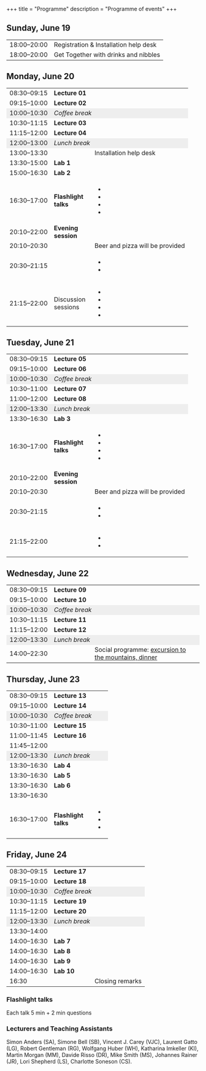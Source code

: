 +++
title = "Programme"
description = "Programme of events"
+++

<div class="row">
<div class="col-sm-offset-1 col-sm-10">
				
<h2>Sunday, June 19</h2>
<table class="programme">
<tbody>
<tr>
<td width="100ex">18:00–20:00</td>
<td>Registration &amp; Installation help desk</td>
</tr>
<tr>
<td>18:00–20:00</td>
<td>Get Together with drinks and nibbles</td>
</tr>
</tbody>
</table>
<h2>Monday, June 20</h2>
<table class="programme" width="850px">
<tbody>
<tr>
<td width="100ex">08:30–09:15</td>
<td width="90ex"><strong>Lecture 01</strong></td>
<td></td>
</tr>
<tr>
<td>09:15–10:00</td>
<td><strong>Lecture 02</strong></td>
<td></td>
</tr>
<tr bgcolor="#eeeeee">
<td>10:00–10:30</td>
<td colspan="2"><em>Coffee break</em></td>
</tr>
<tr>
<td>10:30–11:15</td>
<td><strong>Lecture 03</strong></td>
<td></td>
</tr>
<tr>
<td>11:15–12:00</td>
<td><strong>Lecture 04</strong></td>
<td></td>
</tr>
<tr bgcolor="#eeeeee">
<td>12:00–13:00</td>
<td colspan="2"><em>Lunch break</em></td>
</tr>
<tr>
<td>13:00–13:30</td>
<td>&nbsp;</td>
<td>Installation help desk</td>
</tr>
<tr>
<td>13:30–15:00</td>
<td><strong>Lab 1</strong></td>
<td></td>
</tr>
<tr>
<td>15:00–16:30</td>
<td><strong>Lab 2</strong></td>
<td></td>
</tr>
<tr>
<td>16:30–17:00</td>
<td><strong>Flashlight talks</strong></td>
<td>
<ul>
<li></li>
<li></li>
<li></li>
<li></li>
</ul>
</td>
</tr>
<tr>
<td>20:10–22:00</td>
<td><strong>Evening session</strong></td>
<td>&nbsp;</td>
</tr>
<tr>
<td>20:10–20:30</td>
<td>&nbsp;</td>
<td>Beer and pizza will be provided</td>
</tr>
<tr>
<td>20:30–21:15</td>
<td>&nbsp;</td>
<td><ul>
<li></li>
<li></li>
</ul></td>
</tr>
<tr>
<td>21:15–22:00</td>
<td>Discussion sessions</td>
<td><ul>
<li></li>
<li></li>
<li></li>
<li></li>
</ul></td>
</tr>
</tbody>
</table>

<h2>Tuesday, June 21</h2>
<table class="programme" width="850px">
<tbody>
<tr>
<td width="100ex">08:30–09:15</td>
<td width="90ex"><strong>Lecture 05</strong></td>
<td></td>
</tr>
<tr>
<td>09:15–10:00</td>
<td><strong>Lecture 06</strong></td>
<td></td>
</tr>
<tr bgcolor="#eeeeee">
<td>10:00–10:30</td>
<td colspan="2"><em>Coffee break</em></td>
</tr>
<tr>
<td>10:30–11:00</td>
<td><strong>Lecture 07</strong></td>
<td></td>
</tr>
<tr>
<td>11:00–12:00</td>
<td><strong>Lecture 08</strong></td>
<td></td>
</tr>
<tr bgcolor="#eeeeee">
<td>12:00–13:30</td>
<td colspan="2"><em>Lunch break</em></td>
</tr>
<tr>
<td>13:30–16:30</td>
<td><strong>Lab 3</strong></td>
<td></td>
</tr>
<tr>
<td>16:30–17:00</td>
<td><strong>Flashlight talks</strong></td>
<td>
<ul>
<li></li>
<li></li>
<li></li>
<li></li>
</ul>
</td>
</tr>
<tr>
<td>20:10–22:00</td>
<td><strong>Evening session</strong></td>
<td>&nbsp;</td>
</tr>
<tr>
<td>20:10–20:30</td>
<td>&nbsp;</td>
<td>Beer and pizza will be provided</td>
</tr>
<tr>
<td>20:30–21:15</td>
<td>&nbsp;</td>
<td><ul>
<li></li>
<li></li>
</ul></td>
</tr>
<tr>
<td>21:15–22:00</td>
<td>&nbsp;</td>
<td><ul>
<li></li>
<li></li>
</ul></td>
</tr>
</tbody>
</table>
<h2>Wednesday, June 22</h2>
<table class="programme">
<tbody>
<tr>
<td width="100ex">08:30–09:15</td>
<td width="90ex"><strong>Lecture 09</strong></td>
<td></td>
</tr>
<tr>
<td>09:15–10:00</td>
<td><strong>Lecture 10</strong></td>
<td></td>
</tr>
<tr bgcolor="#eeeeee">
<td>10:00–10:30</td>
<td colspan="2"><em>Coffee break</em></td>
</tr>
<tr>
<td>10:30–11:15</td>
<td><strong>Lecture 11</strong></td>
<td></td>
</tr>
<tr>
<td>11:15–12:00</td>
<td><strong>Lecture 12</strong></td>
<td></td>
</tr>
<tr bgcolor="#eeeeee">
<td>12:00–13:30</td>
<td colspan="2"><em>Lunch break</em></td>
</tr>
<tr>
<td>14:00–22:30</td>
<td>&nbsp;</td>
<td>Social programme: <a href="#social_programme" data-scroll-to="#social_programme">excursion to the mountains, dinner</a></td>
</tr>
</tbody>
</table>

## Thursday, June 23

<table class="programme">
<tbody>
<tr>
<td width="100ex">08:30–09:15</td>
<td width="90ex"><strong>Lecture 13</strong></td>
<td></td>
</tr>
<tr>
<td>09:15–10:00</td>
<td><strong>Lecture 14</strong></td>
<td></td>
</tr>
<tr bgcolor="#eeeeee">
<td>10:00–10:30</td>
<td colspan="2"><em>Coffee break</em></td>
</tr>
<tr>
<td>10:30–11:00</td>
<td><strong>Lecture 15</strong></td>
<td></td>
</tr>
<tr>
<td>11:00–11:45</td>
<td><strong>Lecture 16</strong></td>
<td></td>
</tr>
<tr>
<td>11:45–12:00</td>
<td>&nbsp;</td>
<td></td>
</tr>
<tr bgcolor="#eeeeee">
<td>12:00–13:30</td>
<td colspan="2"><em>Lunch break</em></td>
</tr>
<tr>
<td>13:30–16:30</td>
<td><strong>Lab 4</strong></td>
<td></td>
</tr>
<tr>
<td>13:30–16:30</td>
<td><strong>Lab 5</strong></td>
<td></td>
</tr>
<tr>
<td>13:30–16:30</td>
<td><strong>Lab 6</strong></td>
<td></td>
</tr>
<tr>
<td>13:30–16:30</td>
<td>&nbsp;</td>
<td></td>
</tr>
<tr>
<td>16:30–17:00</td>
<td><strong>Flashlight talks</strong></td>
<td>
<ul>
<li></li>
<li></li>
<li></li>
</ul>
</td>
</tr>
</tbody>
</table>

## Friday, June 24

<table class="programme">
<tbody>
<tr>
<td width="100ex">08:30–09:15</td>
<td width="90ex"><strong>Lecture 17</strong></td>
<td></td>
</tr>
<tr>
<td>09:15–10:00</td>
<td><strong>Lecture 18</strong></td>
<td></td>
</tr>
<tr bgcolor="#eeeeee">
<td>10:00–10:30</td>
<td colspan="2"><em>Coffee break</em></td>
</tr>
<tr>
<td>10:30–11:15</td>
<td><strong>Lecture 19</strong></td>
<td></td>
</tr>
<tr>
<td>11:15–12:00</td>
<td><strong>Lecture 20</strong></td>
<td></td>
</tr>
<tr bgcolor="#eeeeee">
<td>12:00–13:30</td>
<td colspan="2"><em>Lunch break</em></td>
</tr>
<tr>
<td>13:30–14:00</td>
<td>&nbsp;</td>
<td></td>
</tr>
<tr>
<td>14:00–16:30</td>
<td><strong>Lab 7</strong></td>
<td></td>
</tr>
<tr>
<td>14:00–16:30</td>
<td><strong>Lab 8</strong></td>
<td></td>
</tr>
<tr>
<td>14:00–16:30</td>
<td><strong>Lab 9</strong></td>
<td></td>
</tr>
<tr>
<td>14:00–16:30</td>
<td><strong>Lab 10</strong></td>
<td></td>
</tr>
<tr>
<td>16:30</td>
<td>&nbsp;</td>
<td>Closing remarks</td>
</tr>
</tbody>
</table>

### Flashlight talks

Each talk 5 min + 2 min questions

### Lecturers and Teaching Assistants

Simon Anders (SA), Simone Bell (SB), Vincent J. Carey (VJC), Laurent Gatto (LG), Robert Gentleman (RG), Wolfgang Huber (WH), Katharina Imkeller (KI), Martin Morgan (MM), Davide Risso (DR), Mike Smith (MS), Johannes Rainer (JR), Lori Shepherd (LS), Charlotte Soneson (CS).

</div>
</div>